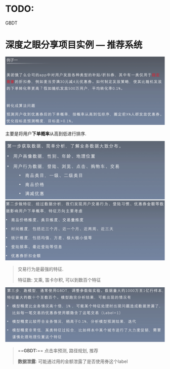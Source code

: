 # TODO:

GBDT

# 深度之眼分享项目实例 — 推荐系统

<img src="/img/in-post/20_07/image-20200816232729658.png" alt="image-20200816232729658" style="zoom:50%;" />

主要是将用户**下单概率**从高到低进行排序.

<img src="/img/in-post/20_07/image-20200816233608329.png" alt="image-20200816233608329" style="zoom:50%;" />

<img src="/img/in-post/20_07/image-20200816233834948.png" alt="image-20200816233834948" style="zoom:50%;" />

> 交易行为是最强的特征.
>
> 特征数: 叉乘, 笛卡尔积, 可以到数百个特征

<img src="/img/in-post/20_07/image-20200816234257089.png" alt="image-20200816234257089" style="zoom:50%;" />

> ==**GBDT:**== 点击率预测, 路径规划, 推荐
>
> **数据泄露**: 可能通过用的金额泄露了是否使用券这个label






































